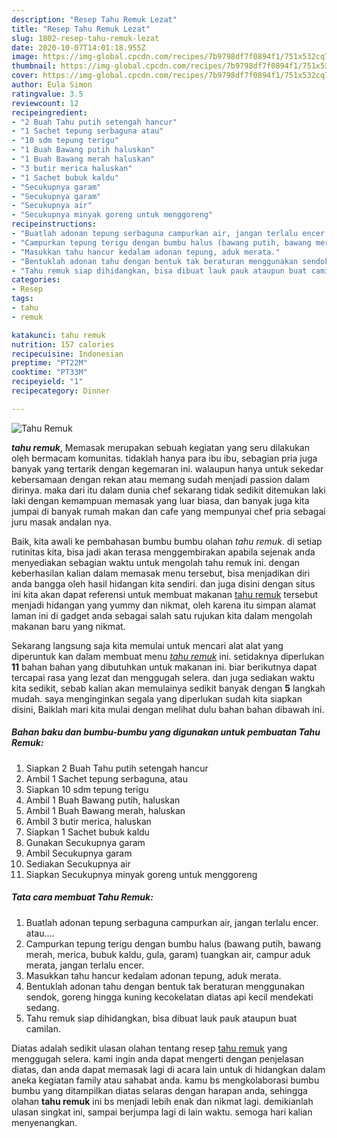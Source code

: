 ```yaml
---
description: "Resep Tahu Remuk Lezat"
title: "Resep Tahu Remuk Lezat"
slug: 1802-resep-tahu-remuk-lezat
date: 2020-10-07T14:01:18.955Z
image: https://img-global.cpcdn.com/recipes/7b9798df7f0894f1/751x532cq70/tahu-remuk-foto-resep-utama.jpg
thumbnail: https://img-global.cpcdn.com/recipes/7b9798df7f0894f1/751x532cq70/tahu-remuk-foto-resep-utama.jpg
cover: https://img-global.cpcdn.com/recipes/7b9798df7f0894f1/751x532cq70/tahu-remuk-foto-resep-utama.jpg
author: Eula Simon
ratingvalue: 3.5
reviewcount: 12
recipeingredient:
- "2 Buah Tahu putih setengah hancur"
- "1 Sachet tepung serbaguna atau"
- "10 sdm tepung terigu"
- "1 Buah Bawang putih haluskan"
- "1 Buah Bawang merah haluskan"
- "3 butir merica haluskan"
- "1 Sachet bubuk kaldu"
- "Secukupnya garam"
- "Secukupnya garam"
- "Secukupnya air"
- "Secukupnya minyak goreng untuk menggoreng"
recipeinstructions:
- "Buatlah adonan tepung serbaguna campurkan air, jangan terlalu encer. atau...."
- "Campurkan tepung terigu dengan bumbu halus (bawang putih, bawang merah, merica, bubuk kaldu, gula, garam) tuangkan air, campur aduk merata, jangan terlalu encer."
- "Masukkan tahu hancur kedalam adonan tepung, aduk merata."
- "Bentuklah adonan tahu dengan bentuk tak beraturan menggunakan sendok, goreng hingga kuning kecokelatan diatas api kecil mendekati sedang."
- "Tahu remuk siap dihidangkan, bisa dibuat lauk pauk ataupun buat camilan."
categories:
- Resep
tags:
- tahu
- remuk

katakunci: tahu remuk 
nutrition: 157 calories
recipecuisine: Indonesian
preptime: "PT22M"
cooktime: "PT33M"
recipeyield: "1"
recipecategory: Dinner

---
```



![Tahu Remuk](https://img-global.cpcdn.com/recipes/7b9798df7f0894f1/751x532cq70/tahu-remuk-foto-resep-utama.jpg)

<b><i>tahu remuk</i></b>, Memasak merupakan sebuah kegiatan yang seru dilakukan oleh bermacam komunitas. tidaklah hanya para ibu ibu, sebagian pria juga banyak yang tertarik dengan kegemaran ini. walaupun hanya untuk sekedar kebersamaan dengan rekan atau memang sudah menjadi passion dalam dirinya. maka dari itu dalam dunia chef sekarang tidak sedikit ditemukan laki laki dengan kemampuan memasak yang luar biasa, dan banyak juga kita jumpai di banyak rumah makan dan cafe yang mempunyai chef pria sebagai juru masak andalan nya.

Baik, kita awali ke pembahasan bumbu bumbu olahan <i>tahu remuk</i>. di setiap rutinitas kita, bisa jadi akan terasa menggembirakan apabila sejenak anda menyediakan sebagian waktu untuk mengolah tahu remuk ini. dengan keberhasilan kalian dalam memasak menu tersebut, bisa menjadikan diri anda bangga oleh hasil hidangan kita sendiri. dan juga disini dengan situs ini kita akan dapat referensi untuk membuat makanan <u>tahu remuk</u> tersebut menjadi hidangan yang yummy dan nikmat, oleh karena itu simpan alamat laman ini di gadget anda sebagai salah satu rujukan kita dalam mengolah makanan baru yang nikmat.




Sekarang langsung saja kita memulai untuk mencari alat alat yang diperuntuk kan dalam membuat menu <u><i>tahu remuk</i></u> ini. setidaknya diperlukan <b>11</b> bahan bahan yang dibutuhkan untuk makanan ini. biar berikutnya dapat tercapai rasa yang lezat dan menggugah selera. dan juga sediakan waktu kita sedikit, sebab kalian akan memulainya sedikit banyak dengan <b>5</b> langkah mudah. saya menginginkan segala yang diperlukan sudah kita siapkan disini, Baiklah mari kita mulai dengan melihat dulu bahan bahan dibawah ini.

<!--inarticleads1-->

##### Bahan baku dan bumbu-bumbu yang digunakan untuk pembuatan Tahu Remuk:

1. Siapkan 2 Buah Tahu putih setengah hancur
1. Ambil 1 Sachet tepung serbaguna, atau
1. Siapkan 10 sdm tepung terigu
1. Ambil 1 Buah Bawang putih, haluskan
1. Ambil 1 Buah Bawang merah, haluskan
1. Ambil 3 butir merica, haluskan
1. Siapkan 1 Sachet bubuk kaldu
1. Gunakan Secukupnya garam
1. Ambil Secukupnya garam
1. Sediakan Secukupnya air
1. Siapkan Secukupnya minyak goreng untuk menggoreng




<!--inarticleads2-->

##### Tata cara membuat Tahu Remuk:

1. Buatlah adonan tepung serbaguna campurkan air, jangan terlalu encer. atau....
1. Campurkan tepung terigu dengan bumbu halus (bawang putih, bawang merah, merica, bubuk kaldu, gula, garam) tuangkan air, campur aduk merata, jangan terlalu encer.
1. Masukkan tahu hancur kedalam adonan tepung, aduk merata.
1. Bentuklah adonan tahu dengan bentuk tak beraturan menggunakan sendok, goreng hingga kuning kecokelatan diatas api kecil mendekati sedang.
1. Tahu remuk siap dihidangkan, bisa dibuat lauk pauk ataupun buat camilan.




Diatas adalah sedikit ulasan olahan tentang resep <u>tahu remuk</u> yang menggugah selera. kami ingin anda dapat mengerti dengan penjelasan diatas, dan anda dapat memasak lagi di acara lain untuk di hidangkan dalam aneka kegiatan family atau sahabat anda. kamu bs mengkolaborasi bumbu bumbu yang ditampilkan diatas selaras dengan harapan anda, sehingga olahan <b>tahu remuk</b> ini bs menjadi lebih enak dan nikmat lagi. demikianlah ulasan singkat ini, sampai berjumpa lagi di lain waktu. semoga hari kalian menyenangkan.
